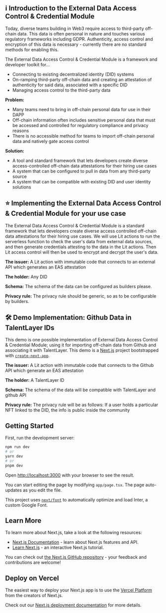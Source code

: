 ## ℹ️ Introduction to the External Data Access Control & Credential Module
Today, diverse teams building in Web3 require access to third-party off-chain data. This data is often personal in nature and touches various regulatory frameworks including GDPR. Authenticity, access control and encryption of this data is necessary - currently there are no standard methods for enabling this.

The External Data Access Control & Credential Module is a framework and developer toolkit for…
- Connecting to existing decentralized identity (DID) systems
- On-ramping third-party off-chain data and creating an attestation of authenticity for said data, associated with a specific DID
- Managing access control to the third-party data

**Problem:**
- Many teams need to bring in off-chain personal data for use in their DAPP
- Off-chain information often includes sensitive personal data that must be accessed and controlled for regulatory compliance and privacy reasons
- There is no accessible method for teams to import off-chain personal data and natively gate access control

**Solution:**
- A tool and standard framework that lets developers create diverse access-controlled off-chain data attestations for their hiring use cases
- A system that can be configured to pull in data from any third-party source
- A system that can be compatible with existing DID and user identity solutions

## ⭐ Implementing the External Data Access Control & Credential Module for your use case
The External Data Access Control & Credential Module is a standard framework that lets developers create diverse access controlled off-chain data attestations for their hiring use cases. We will use Lit actions to run the serverless function to check the user's data from external data sources, and then generate credentials attesting to the data in the Lit actions. Then Lit access control will then be used to encrypt and decrypt the user's data.

**The issuer:** A Lit action with immutable code that connects to an external API which generates an EAS attestation

**The holder:** Any DID

**Schema:** The schema of the data can be configured as builders please.

**Privacy rule:** The privacy rule should be generic, so as to be configurable by builders.

## 🛠️ Demo Implementation: Github Data in TalentLayer IDs
This demo is one possible implementation of External Data Access Control & Credential Module; using it for importing off-chain data from Github and associating it with TalentLayer. This demo is a [Next.js](https://nextjs.org/) project bootstrapped with [`create-next-app`](https://github.com/vercel/next.js/tree/canary/packages/create-next-app).

**The issuer:** A Lit action with immutable code that connects to the Github API which generate an EAS attestation

**The holder:** A TalentLayer ID

**Schema:** The schema of the data will be compatible with TalentLayer and github API

**Privacy rule:** The privacy rule will be as follows: If a user holds a particular NFT linked to the DID, the info is public inside the community

## Getting Started

First, run the development server:

```bash
npm run dev
# or
yarn dev
# or
pnpm dev
```

Open [http://localhost:3000](http://localhost:3000) with your browser to see the result.

You can start editing the page by modifying `app/page.tsx`. The page auto-updates as you edit the file.

This project uses [`next/font`](https://nextjs.org/docs/basic-features/font-optimization) to automatically optimize and load Inter, a custom Google Font.

## Learn More

To learn more about Next.js, take a look at the following resources:

- [Next.js Documentation](https://nextjs.org/docs) - learn about Next.js features and API.
- [Learn Next.js](https://nextjs.org/learn) - an interactive Next.js tutorial.

You can check out [the Next.js GitHub repository](https://github.com/vercel/next.js/) - your feedback and contributions are welcome!

## Deploy on Vercel

The easiest way to deploy your Next.js app is to use the [Vercel Platform](https://vercel.com/new?utm_medium=default-template&filter=next.js&utm_source=create-next-app&utm_campaign=create-next-app-readme) from the creators of Next.js.

Check out our [Next.js deployment documentation](https://nextjs.org/docs/deployment) for more details.
